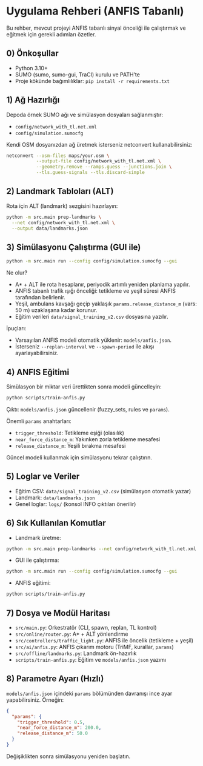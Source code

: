 # Uygulama Rehberi (ANFIS Tabanlı)

Bu rehber, mevcut projeyi ANFIS tabanlı sinyal önceliği ile çalıştırmak ve eğitmek için gerekli adımları özetler.

## 0) Önkoşullar
- Python 3.10+
- SUMO (sumo, sumo-gui, TraCI) kurulu ve PATH’te
- Proje kökünde bağımlılıklar: `pip install -r requirements.txt`

## 1) Ağ Hazırlığı
Depoda örnek SUMO ağı ve simülasyon dosyaları sağlanmıştır:
- `config/network_with_tl.net.xml`
- `config/simulation.sumocfg`

Kendi OSM dosyanızdan ağ üretmek isterseniz netconvert kullanabilirsiniz:
```bash
netconvert --osm-files maps/your.osm \
           --output-file config/network_with_tl.net.xml \
           --geometry.remove --ramps.guess --junctions.join \
           --tls.guess-signals --tls.discard-simple
```

## 2) Landmark Tabloları (ALT)
Rota için ALT (landmark) sezgisini hazırlayın:
```bash
python -m src.main prep-landmarks \
  --net config/network_with_tl.net.xml \
  --output data/landmarks.json
```

## 3) Simülasyonu Çalıştırma (GUI ile)
```bash
python -m src.main run --config config/simulation.sumocfg --gui
```
Ne olur?
- A* + ALT ile rota hesaplanır, periyodik artımlı yeniden planlama yapılır.
- ANFIS tabanlı trafik ışığı önceliği: tetikleme ve yeşil süresi ANFIS tarafından belirlenir.
- Yeşil, ambulans kavşağı geçip yaklaşık `params.release_distance_m` (vars: 50 m) uzaklaşana kadar korunur.
- Eğitim verileri `data/signal_training_v2.csv` dosyasına yazılır.

İpuçları:
- Varsayılan ANFIS modeli otomatik yüklenir: `models/anfis.json`.
- İsterseniz `--replan-interval` ve `--spawn-period` ile akışı ayarlayabilirsiniz.

## 4) ANFIS Eğitimi
Simülasyon bir miktar veri ürettikten sonra modeli güncelleyin:
```bash
python scripts/train-anfis.py
```
Çıktı: `models/anfis.json` güncellenir (fuzzy_sets, rules ve `params`).

Önemli `params` anahtarları:
- `trigger_threshold`: Tetikleme eşiği (olasılık)
- `near_force_distance_m`: Yakınken zorla tetikleme mesafesi
- `release_distance_m`: Yeşili bırakma mesafesi

Güncel modeli kullanmak için simülasyonu tekrar çalıştırın.

## 5) Loglar ve Veriler
- Eğitim CSV: `data/signal_training_v2.csv` (simülasyon otomatik yazar)
- Landmark: `data/landmarks.json`
- Genel loglar: `logs/` (konsol INFO çıktıları önerilir)

## 6) Sık Kullanılan Komutlar
- Landmark üretme:
```bash
python -m src.main prep-landmarks --net config/network_with_tl.net.xml --output data/landmarks.json
```
- GUI ile çalıştırma:
```bash
python -m src.main run --config config/simulation.sumocfg --gui
```
- ANFIS eğitimi:
```bash
python scripts/train-anfis.py
```

## 7) Dosya ve Modül Haritası
- `src/main.py`: Orkestratör (CLI, spawn, replan, TL kontrol)
- `src/online/router.py`: A* + ALT yönlendirme
- `src/controllers/traffic_light.py`: ANFIS ile öncelik (tetikleme + yeşil)
- `src/ai/anfis.py`: ANFIS çıkarım motoru (TriMF, kurallar, `params`)
- `src/offline/landmarks.py`: Landmark ön-hazırlık
- `scripts/train-anfis.py`: Eğitim ve `models/anfis.json` yazımı

## 8) Parametre Ayarı (Hızlı)
`models/anfis.json` içindeki `params` bölümünden davranışı ince ayar yapabilirsiniz. Örneğin:
```json
{
  "params": {
    "trigger_threshold": 0.5,
    "near_force_distance_m": 200.0,
    "release_distance_m": 50.0
  }
}
```
Değişiklikten sonra simülasyonu yeniden başlatın. 